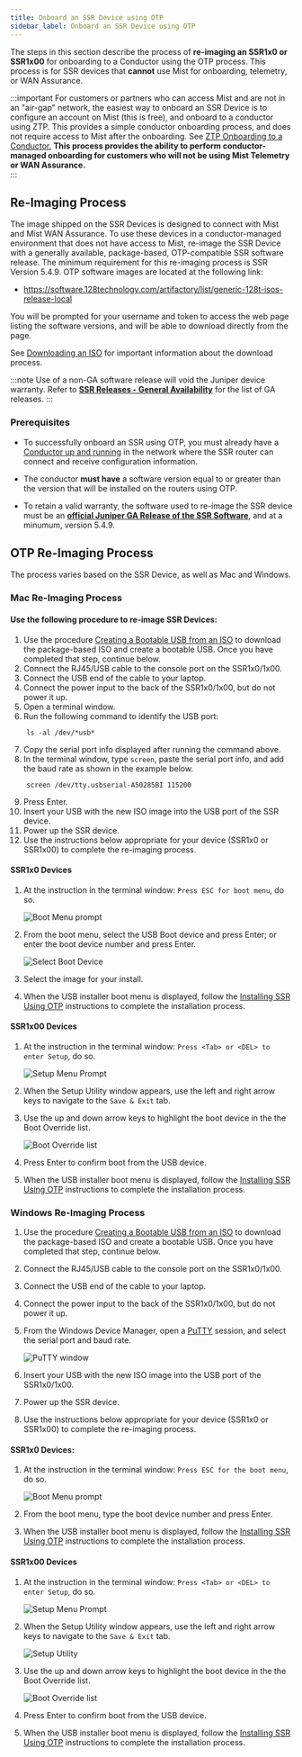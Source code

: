 ```yaml
---
title: Onboard an SSR Device using OTP
sidebar_label: Onboard an SSR Device using OTP
---
```


The steps in this section describe the process of **re-imaging an SSR1x0 or SSR1x00** for onboarding to a Conductor using the OTP process. This process is for SSR devices that **cannot** use Mist for onboarding, telemetry, or WAN Assurance. 

:::important
For customers or partners who can access Mist and are not in an "air-gap" network, the easiest way to onboard an SSR Device is to configure an account on Mist (this is free), and onboard to a conductor using ZTP. This provides a simple conductor onboarding process, and does not require access to Mist after the onboarding. See [ZTP Onboarding to a Conductor.](config_wan_assurance.md) **This process provides the ability to perform conductor-managed onboarding for customers who will not be using Mist Telemetry or WAN Assurance.**  
:::

## Re-Imaging Process

The image shipped on the SSR Devices is designed to connect with Mist and Mist WAN Assurance. To use these devices in a conductor-managed environment that does not have access to Mist, re-image the SSR Device with a generally available, package-based, OTP-compatible SSR software release. The minimum requirement for this re-imaging process is SSR Version 5.4.9. OTP software images are located at the following link:

<!-- markdown-link-check-disable-next-line -->
- https://software.128technology.com/artifactory/list/generic-128t-isos-release-local

You will be prompted for your username and token to access the web page listing the software versions, and will be able to download directly from the page.

See [Downloading an ISO](intro_downloading_iso.md#downloading-an-iso) for important information about the download process.

:::note
Use of a non-GA software release will void the Juniper device warranty. Refer to [**SSR Releases - General Availability**](about_releases.mdx#general-availability) for the list of GA releases.
:::

### Prerequisites

- To successfully onboard an SSR using OTP, you must already have a [Conductor up and running](install_conductor_overview.md) in the network where the SSR router can connect and receive configuration information. 

- The conductor **must have** a software version equal to or greater than the version that will be installed on the routers using OTP. 

- To retain a valid warranty, the software used to re-image the SSR device must be an [**official Juniper GA Release of the SSR Software**](about_releases.mdx#general-availability), and at a minumum, version 5.4.9. 

## OTP Re-Imaging Process

The process varies based on the SSR Device, as well as Mac and Windows. 

### Mac Re-Imaging Process

#### Use the following procedure to re-image SSR Devices:

1. Use the procedure [Creating a Bootable USB from an ISO](intro_creating_bootable_usb.md) to download the package-based ISO and create a bootable USB. Once you have completed that step, continue below. 
2. Connect the RJ45/USB cable to the console port on the SSR1x0/1x00.
3. Connect the USB end of the cable to your laptop.
4. Connect the power input to the back of the SSR1x0/1x00, but do not power it up. 
5. Open a terminal window.
6. Run the following command to identify the USB port: 
```
	ls -al /dev/*usb*
```
7. Copy the serial port info displayed after running the command above. 
8. In the terminal window, type `screen`, paste the serial port info, and add the baud rate as shown in the example below. 
```
	screen /dev/tty.usbserial-A50285BI 115200
```
9. Press Enter.
10. Insert your USB with the new ISO image into the USB port of the SSR device.
11. Power up the SSR device. 
12. Use the instructions below appropriate for your device (SSR1x0 or SSR1x00) to complete the re-imaging process.

#### SSR1x0 Devices

1. At the instruction in the terminal window: `Press ESC for boot menu`, do so. 

	![Boot Menu prompt](/img/onboard_otp_boot_menu.png)

2. From the boot menu, select the USB Boot device and press Enter; or enter the boot device number and press Enter.

	![Select Boot Device](/img/onboard_otp_boot_device.png)

3. Select the image for your install.
4. When the USB installer boot menu is displayed, follow the [Installing SSR Using OTP](intro_otp_iso_install.mdx#installing-ssr-using-one-touch-provisioning-otp) instructions to complete the installation process.

#### SSR1x00 Devices

1. At the instruction in the terminal window: `Press <Tab> or <DEL> to enter Setup`, do so.

	![Setup Menu Prompt](/img/1x00_setup_menu.png)

2. When the Setup Utility window appears, use the left and right arrow keys to navigate to the `Save & Exit` tab.
3. Use the up and down arrow keys to highlight the boot device in the the Boot Override list.

	![Boot Override list](/img/1x00_boot-override.png)

4. Press Enter to confirm boot from the USB device.
5. When the USB installer boot menu is displayed, follow the [Installing SSR Using OTP](intro_otp_iso_install.mdx#installing-ssr-using-one-touch-provisioning-otp) instructions to complete the installation process.

### Windows Re-Imaging Process

 1. Use the procedure [Creating a Bootable USB from an ISO](intro_creating_bootable_usb.md) to download the package-based ISO and create a bootable USB. Once you have completed that step, continue below. 
2. Connect the RJ45/USB cable to the console port on the SSR1x0/1x00.
3. Connect the USB end of the cable to your laptop.
4. Connect the power input to the back of the SSR1x0/1x00, but do not power it up. 
5. From the Windows Device Manager, open a [PuTTY](https://www.putty.org/) session, and select the serial port and baud rate.
	
	![PuTTY window](/img/putty-window.png)

6. Insert your USB with the new ISO image into the USB port of the SSR1x0/1x00.
7. Power up the SSR device. 
8. Use the instructions below appropriate for your device (SSR1x0 or SSR1x00) to complete the re-imaging process.

#### SSR1x0 Devices:

1. At the instruction in the terminal window: `Press ESC for the boot menu`, do so. 

	![Boot Menu prompt](/img/onboard_otp_boot_device.png)

2. From the boot menu, type the boot device number and press Enter.
3. When the USB installer boot menu is displayed, follow the [Installing SSR Using OTP](intro_otp_iso_install.mdx#installing-ssr-using-one-touch-provisioning-otp) instructions to complete the installation process.

#### SSR1x00 Devices

1. At the instruction in the terminal window: `Press <Tab> or <DEL> to enter Setup`, do so.

	![Setup Menu Prompt](/img/1x00_setup_menu.png)

2. When the Setup Utility window appears, use the left and right arrow keys to navigate to the `Save & Exit` tab.
	
	![Setup Utility](/img/setup-menu-prompt.png)

3. Use the up and down arrow keys to highlight the boot device in the the Boot Override list.

	![Boot Override list](/img/1x00_boot-override.png)

4. Press Enter to confirm boot from the USB device.
5. When the USB installer boot menu is displayed, follow the [Installing SSR Using OTP](intro_otp_iso_install.mdx#installing-ssr-using-one-touch-provisioning-otp) instructions to complete the installation process.




